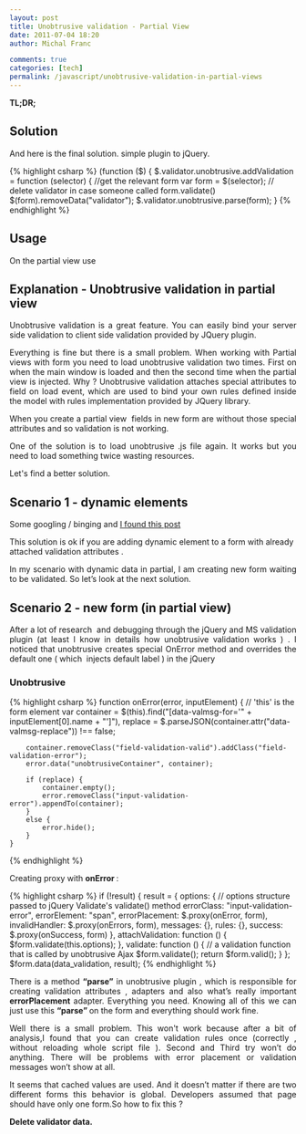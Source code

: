 ```yaml
---
layout: post
title: Unobtrusive validation - Partial View
date: 2011-07-04 18:20
author: Michal Franc

comments: true
categories: [tech]
permalink: /javascript/unobtrusive-validation-in-partial-views
---
```

<strong>TL;DR;</strong>

<h2>Solution</h2>
And here is the final solution. simple plugin to jQuery.

{% highlight csharp %}
(function ($) { 
    $.validator.unobtrusive.addValidation = function (selector) { 
    //get the relevant form 
    var form = $(selector); 
    // delete validator in case someone called form.validate()
    $(form).removeData("validator"); 
    $.validator.unobtrusive.parse(form); 
  }
{% endhighlight %}

<h2>Usage</h2>
On the partial view use

<h2>Explanation - Unobtrusive validation in partial view</h2>
<p align="justify">Unobtrusive validation is a great feature. You can easily bind your server side validation to client side validation provided by JQuery plugin.</p>
<p align="justify">Everything is fine but there is a small problem. When working with Partial views with form you need to load unobtrusive validation two times. First on when the main window is loaded and then the second time when the partial view is injected. Why ? Unobtrusive validation attaches special attributes to field on load event, which are used to bind your own rules defined inside the model with rules implementation provided by JQuery library.</p>
<p align="justify">When you create a partial view  fields in new form are without those special attributes and so validation is not working.</p>
<p align="justify">One of the solution is to load unobtrusive .js file again. It works but you need to load something twice wasting resources.</p>
Let's find a better solution.
<h2>Scenario 1 - dynamic elements</h2>
Some googling / binging and <a href="http://xhalent.wordpress.com/2011/01/24/applying-unobtrusive-validation-to-dynamic-content/">I found this post</a>

This solution is ok if you are adding dynamic element to a form with already attached validation attributes .
<p align="justify">In my scenario with dynamic data in partial, I am creating new form waiting to be validated. So let’s look at the next solution.</p>

<h2>Scenario 2 - new form (in partial view)</h2>

<p align="justify">After a lot of research  and debugging through the jQuery and MS validation plugin (at least I know in details how unobtrusive validation works ) . I noticed that unobtrusive creates special OnError method and overrides the default one ( which  injects default label ) in the jQuery</p>

<h3>Unobtrusive</h3>

{% highlight csharp %}
    function onError(error, inputElement) {  // 'this' is the form element
        var container = $(this).find("[data-valmsg-for='" + inputElement[0].name + "']"),
            replace = $.parseJSON(container.attr("data-valmsg-replace")) !== false;

        container.removeClass("field-validation-valid").addClass("field-validation-error");
        error.data("unobtrusiveContainer", container);

        if (replace) {
            container.empty();
            error.removeClass("input-validation-error").appendTo(container);
        }
        else {
            error.hide();
        }
    }
{% endhighlight %}

Creating proxy with <strong>onError </strong>:

{% highlight csharp %}
        if (!result) {
            result = {
                options: {  // options structure passed to jQuery Validate's validate() method
                    errorClass: "input-validation-error",
                    errorElement: "span",
                    errorPlacement: $.proxy(onError, form),
                    invalidHandler: $.proxy(onErrors, form),
                    messages: {},
                    rules: {},
                    success: $.proxy(onSuccess, form)
                },
                attachValidation: function () {
                    $form.validate(this.options);
                },
                validate: function () {  // a validation function that is called by unobtrusive Ajax
                    $form.validate();
                    return $form.valid();
                }
            };
            $form.data(data_validation, result);
{% endhighlight %}

<p align="justify">There is a method <strong>“parse”</strong> in unobtrusive plugin , which is responsible for creating validation attributes , adapters and also what’s really important <strong>errorPlacement</strong> adapter. Everything you need. Knowing all of this we can just use this <strong>“parse” </strong>on the form and everything should work fine.</p>

<p align="justify">Well there is a small problem. This won't work because after a bit of analysis,I found that you can create validation rules once (correctly , without reloading whole script file ). Second and Third try won’t do anything. There will be problems with error placement or validation messages won’t show at all.</p>

<p align="justify">It seems that cached values are used. And it doesn’t matter if there are two different forms this behavior is global. Developers assumed that page should have only one form.</p?

So how to fix this ?

<strong>Delete validator data.</strong>
